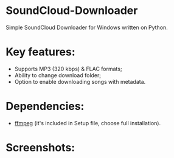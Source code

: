 # SoundCloud-Downloader
Simple SoundCloud Downloader for Windows written on Python.
# Key features:
- Supports MP3 (320 kbps) & FLAC formats;
- Ability to change download folder;
- Option to enable downloading songs with metadata.
# Dependencies:
- [ffmpeg](http://ffmpeg.org/) (it's included in Setup file, choose full installation).
# Screenshots:
